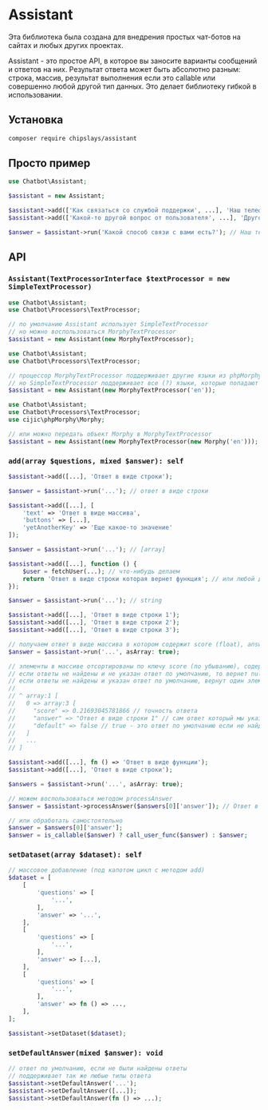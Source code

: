 # Assistant

Эта библиотека была создана для внедрения простых чат-ботов на сайтах и любых других проектах.

Assistant - это простое API, в которое вы заносите варианты сообщений и ответов на них. Результат ответа может быть абсолютно разным: строка, массив, результат выполнения если это callable или совершенно любой другой тип данных. Это делает библиотеку гибкой в использовании.

## Установка

```bash
composer require chipslays/assistant
```

## Просто пример

```php
use Chatbot\Assistant;

$assistant = new Assistant;

$assistant->add(['Как связаться со службой поддержки', ...], 'Наш телефон: 8 800 555-35-35');
$assistant->add(['Какой-то другой вопрос от пользователя', ...], 'Другой ответ');

$answer = $assistant->run('Какой способ связи с вами есть?'); // Наш телефон: 8 800 555-35-35
```

## API

### `Assistant(TextProcessorInterface $textProcessor = new SimpleTextProcessor)`

```php
use Chatbot\Assistant;
use Chatbot\Processors\TextProcessor;

// по умолчанию Assistant использует SimpleTextProcessor
// но можно воспользоваться MorphyTextProcessor
$assistant = new Assistant(new MorphyTextProcessor);
```

```php
use Chatbot\Assistant;
use Chatbot\Processors\TextProcessor;

// процессор MorphyTextProcessor поддерживает другие языки из phpMorphy
// но SimpleTextProcessor поддерживает все (?) языки, которые попадают под ~[^a-zа-яё0-9]~iu
$assistant = new Assistant(new MorphyTextProcessor('en'));
```

```php
use Chatbot\Assistant;
use Chatbot\Processors\TextProcessor;
use cijic\phpMorphy\Morphy;

// или можно передать объект Morphy в MorphyTextProcessor
$assistant = new Assistant(new MorphyTextProcessor(new Morphy('en')));
```

### `add(array $questions, mixed $answer): self`

```php
$assistant->add([...], 'Ответ в виде строки');

$answer = $assistant->run('...'); // ответ в виде строки
```

```php
$assistant->add([...], [
    'text' => 'Ответ в виде массива',
    'buttons' => [...],
    'yetAnotherKey' => 'Еще какое-то значение'
]);

$answer = $assistant->run('...'); // [array]
```

```php
$assistant->add([...], function () {
    $user = fetchUser(...); // что-нибудь делаем
    return 'Ответ в виде строки которая вернет функция'; // или любой другой тип данных
});

$answer = $assistant->run('...'); // string
```

```php
$assistant->add([...], 'Ответ в виде строки 1');
$assistant->add([...], 'Ответ в виде строки 2');
$assistant->add([...], 'Ответ в виде строки 3');

// получаем ответ в виде массива в котором содержит score (float), answer (mixed) и default (bool)
$answer = $assistant->run('...', asArray: true);

// элементы в массиве отсортированы по ключу score (по убыванию), содержит только ответы где score > 0
// если ответы не найдены и не указан ответ по умолчанию, то вернет null
// если ответы не найдены и указан ответ по умолчанию, вернут один элемент где ключ default == true
//
// ^ array:1 [
//   0 => array:3 [
//     "score" => 0.21693045781866 // точность ответа
//     "answer" => "Ответ в виде строки 1" // сам ответ который мы указали, если это функция и т.п., ее нужно выполнить самостоятельно
//     "default" => false // true - это ответ по умолчанию если не найден, false - соответственно если ответ был найден
//   ]
//   ...
// ]
```

```php
$assistant->add([...], fn () => 'Ответ в виде функции');
$assistant->add([...], 'Ответ в виде строки');

$answers = $assistant->run('...', asArray: true);

// можем воспользоваться методом processAnswer
$answer = $assistant->processAnswer($answers[0]['answer']); // Ответ в виде функции

// или обработать самостоятельно
$answer = $answers[0]['answer'];
$answer = is_callable($answer) ? call_user_func($answer) : $answer;
```

### `setDataset(array $dataset): self`

```php
// массовое добавление (под капотом цикл с методом add)
$dataset = [
    [
        'questions' => [
            '...',
        ],
        'answer' => '...',
    ],
    [
        'questions' => [
            '...',
        ],
        'answer' => [...],
    ],
    [
        'questions' => [
            '...',
        ],
        'answer' => fn () => ...,
    ],
];

$assistant->setDataset($dataset);
```

### `setDefaultAnswer(mixed $answer): void`

```php
// ответ по умолчанию, если не были найдены ответы
// поддерживает так же любые типы ответа
$assistant->setDefaultAnswer('...');
$assistant->setDefaultAnswer([...]);
$assistant->setDefaultAnswer(fn () => ...);
```

